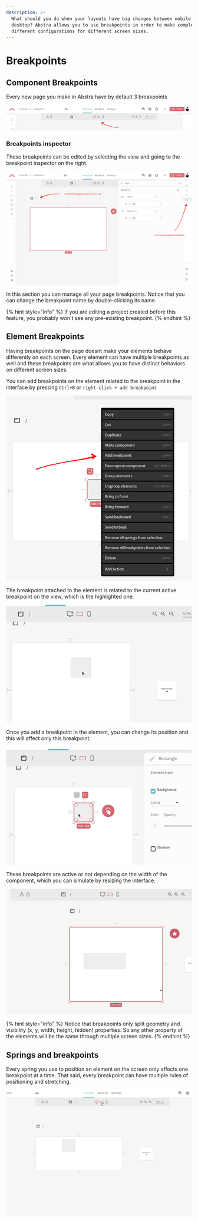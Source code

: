```yaml
---
description: >-
  What should you do when your layouts have big changes between mobile and
  desktop? Abstra allows you to use breakpoints in order to make complete
  different configurations for different screen sizes.
---
```


# Breakpoints

## Component Breakpoints

Every new page you make in Abstra have by default 3 breakpoints

![3 breakpoints created for every new page](<../../.gitbook/assets/image (63).png>)

### Breakpoints inspector

These breakpoints can be edited by selecting the view and going to the breakpoint inspector on the right.

![Going to the breakpoint inspector](<../../.gitbook/assets/image (67).png>)

In this section you can manage all your page breakpoints. Notice that you can change the breakpoint name by double-clicking its name.

{% hint style="info" %}
If you are editing a project created before this feature, you probably won't see any pre-existing breakpoint.
{% endhint %}

## Element Breakpoints

Having breakpoints on the page doesnt make your elements behave differently on each screen. Every element can have multiple breakpoints as well and these breakpoints are what allows you to have distinct behaviors on different screen sizes.

You can add breakpoints on the element related to the breakpoint in the interface by pressing `Ctrl+B` or `right-click + add breakpoint`

![Adding breakpoints on elements](<../../.gitbook/assets/image (64).png>)

The breakpoint attached to the element is related to the current active breakpoint on the view, which is the highlighted one.

![Adding breakpoints on the elements related to the view](../../.gitbook/assets/element-breakpoint.gif)

Once you add a breakpoint in the element, you can change its position and this will affect only this breakpoint.

![You can check multiple behaviors of the element by clicking in the breakpoints](../../.gitbook/assets/element-breakpoint-in-action.gif)

These breakpoints are active or not depending on the width of the component, which you can simulate by resizing the interface.

![Resizingthe component can trigger multiple breakpoints](../../.gitbook/assets/breakpoints-resizing.gif)

{% hint style="info" %}
Notice that breakpoints only split geometry and visibility (x, y, width, height, hidden) properties. So any other property of the elements will be the same through multiple screen sizes.
{% endhint %}

## Springs and breakpoints

Every spring you use to position an element on the screen only affects one breakpoint at a time. That said, every breakpoint can have multiple rules of positioning and stretching.

![Navbar turned into sidebar](../../.gitbook/assets/sidebar-navbar.gif)
